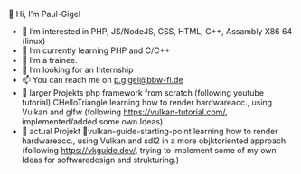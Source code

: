 👋 Hi, I’m Paul-Gigel
- 👀 I’m interested in PHP, JS/NodeJS, CSS, HTML, C++, Assambly X86 64 (linux)
- 🌱 I’m currently learning PHP and C/C++
- 🌱 I’m a trainee.
- 💞️ I’m looking for an Internship
- 📫 You can reach me on p.gigel@bbw-fi.de
- 🌱 larger Projekts 
          php framework from scratch (following youtube tutorial)
          CHelloTriangle learning how to render hardwareacc., using Vulkan and glfw (following https://vulkan-tutorial.com/, implemented/added some own Ideas)
- 🍁 actual Projekt
       🎈vulkan-guide-starting-point learning how to render hardwareacc., using Vulkan and sdl2 in a more objktoriented approach (following https://vkguide.dev/,                   trying to implement some of my own Ideas for softwaredesign and strukturing.)
